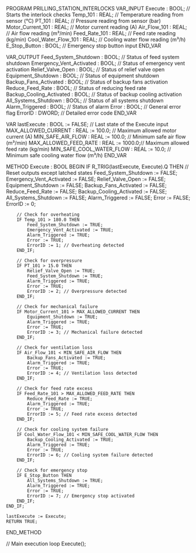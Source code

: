 PROGRAM PRILLING_STATION_INTERLOCKS
VAR_INPUT
    Execute : BOOL;                      // Starts the interlock checks
    Temp_101 : REAL;                     // Temperature reading from sensor (°C)
    PT_101 : REAL;                       // Pressure reading from sensor (bar)
    Motor_Current_101 : REAL;             // Motor current reading (A)
    Air_Flow_101 : REAL;                 // Air flow reading (m³/min)
    Feed_Rate_101 : REAL;                // Feed rate reading (kg/min)
    Cool_Water_Flow_101 : REAL;           // Cooling water flow reading (m³/h)
    E_Stop_Button : BOOL;                // Emergency stop button input
END_VAR

VAR_OUTPUT
    Feed_System_Shutdown : BOOL;          // Status of feed system shutdown
    Emergency_Vent_Activated : BOOL;      // Status of emergency vent activation
    Relief_Valve_Open : BOOL;             // Status of relief valve open
    Equipment_Shutdown : BOOL;            // Status of equipment shutdown
    Backup_Fans_Activated : BOOL;         // Status of backup fans activation
    Reduce_Feed_Rate : BOOL;             // Status of reducing feed rate
    Backup_Cooling_Activated : BOOL;     // Status of backup cooling activation
    All_Systems_Shutdown : BOOL;        // Status of all systems shutdown
    Alarm_Triggered : BOOL;              // Status of alarm
    Error : BOOL;                         // General error flag
    ErrorID : DWORD;                      // Detailed error code
END_VAR

VAR
    lastExecute : BOOL := FALSE;          // Last state of the Execute input
    MAX_ALLOWED_CURRENT : REAL := 100.0;  // Maximum allowed motor current (A)
    MIN_SAFE_AIR_FLOW : REAL := 100.0;    // Minimum safe air flow (m³/min)
    MAX_ALLOWED_FEED_RATE : REAL := 1000.0;// Maximum allowed feed rate (kg/min)
    MIN_SAFE_COOL_WATER_FLOW : REAL := 10.0; // Minimum safe cooling water flow (m³/h)
END_VAR

METHOD Execute : BOOL
BEGIN
    IF R_TRIG(lastExecute, Execute).Q THEN
        // Reset outputs except latched states
        Feed_System_Shutdown := FALSE;
        Emergency_Vent_Activated := FALSE;
        Relief_Valve_Open := FALSE;
        Equipment_Shutdown := FALSE;
        Backup_Fans_Activated := FALSE;
        Reduce_Feed_Rate := FALSE;
        Backup_Cooling_Activated := FALSE;
        All_Systems_Shutdown := FALSE;
        Alarm_Triggered := FALSE;
        Error := FALSE;
        ErrorID := 0;

        // Check for overheating
        IF Temp_101 > 180.0 THEN
            Feed_System_Shutdown := TRUE;
            Emergency_Vent_Activated := TRUE;
            Alarm_Triggered := TRUE;
            Error := TRUE;
            ErrorID := 1; // Overheating detected
        END_IF;

        // Check for overpressure
        IF PT_101 > 15.0 THEN
            Relief_Valve_Open := TRUE;
            Feed_System_Shutdown := TRUE;
            Alarm_Triggered := TRUE;
            Error := TRUE;
            ErrorID := 2; // Overpressure detected
        END_IF;

        // Check for mechanical failure
        IF Motor_Current_101 > MAX_ALLOWED_CURRENT THEN
            Equipment_Shutdown := TRUE;
            Alarm_Triggered := TRUE;
            Error := TRUE;
            ErrorID := 3; // Mechanical failure detected
        END_IF;

        // Check for ventilation loss
        IF Air_Flow_101 < MIN_SAFE_AIR_FLOW THEN
            Backup_Fans_Activated := TRUE;
            Alarm_Triggered := TRUE;
            Error := TRUE;
            ErrorID := 4; // Ventilation loss detected
        END_IF;

        // Check for feed rate excess
        IF Feed_Rate_101 > MAX_ALLOWED_FEED_RATE THEN
            Reduce_Feed_Rate := TRUE;
            Alarm_Triggered := TRUE;
            Error := TRUE;
            ErrorID := 5; // Feed rate excess detected
        END_IF;

        // Check for cooling system failure
        IF Cool_Water_Flow_101 < MIN_SAFE_COOL_WATER_FLOW THEN
            Backup_Cooling_Activated := TRUE;
            Alarm_Triggered := TRUE;
            Error := TRUE;
            ErrorID := 6; // Cooling system failure detected
        END_IF;

        // Check for emergency stop
        IF E_Stop_Button THEN
            All_Systems_Shutdown := TRUE;
            Alarm_Triggered := TRUE;
            Error := TRUE;
            ErrorID := 7; // Emergency stop activated
        END_IF;
    END_IF;

    lastExecute := Execute;
    RETURN TRUE;
END_METHOD

// Main execution loop
Execute();



